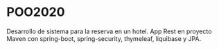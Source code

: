 # POO2020
Desarrollo de sistema para la reserva en un hotel.
App Rest en proyecto Maven con spring-boot, spring-security, thymeleaf, liquibase y JPA.
